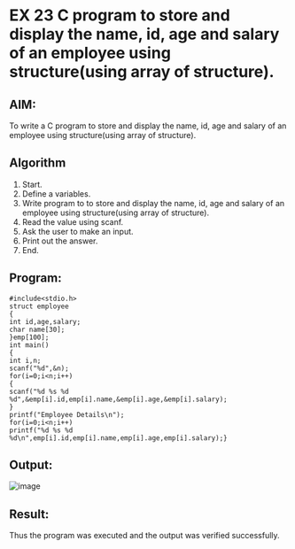 # EX 23 C program to store and display the name, id, age and salary of an employee using structure(using array of structure).
## AIM:
To write a C program to store and display the name, id, age and salary of an employee using structure(using array of structure).

## Algorithm
1. Start.
2. Define a variables.
3. Write program to to store and display the name, id, age and salary of an employee
using structure(using array of structure).
4. Read the value using scanf.
5. Ask the user to make an input.
6. Print out the answer.
7. End.  

## Program:
```
#include<stdio.h>
struct employee
{
int id,age,salary;
char name[30];
}emp[100];
int main()
{
int i,n;
scanf("%d",&n);
for(i=0;i<n;i++)
{
scanf("%d %s %d %d",&emp[i].id,emp[i].name,&emp[i].age,&emp[i].salary);
}
printf("Employee Details\n");
for(i=0;i<n;i++)
printf("%d %s %d %d\n",emp[i].id,emp[i].name,emp[i].age,emp[i].salary);}
```

## Output:

![image](https://github.com/user-attachments/assets/9b6b883d-ffe9-4373-9c2e-85dc6d599007)


## Result:
Thus the program was executed and the output was verified successfully.
